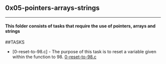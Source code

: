## 0x05-pointers-arrays-strings

-------------------
#### This folder consists of tasks that require the use of pointers, arrays and strings

##TASKS
- [0-reset-to-98.c] - The purpose of this task is to reset a variable given within the function to 98. [0-reset-to-98.c](https://github.com/Smartlify08/alx-low_level_programming/blob/master/0x05-pointers_arrays_strings/0-reset_to_98.c)

